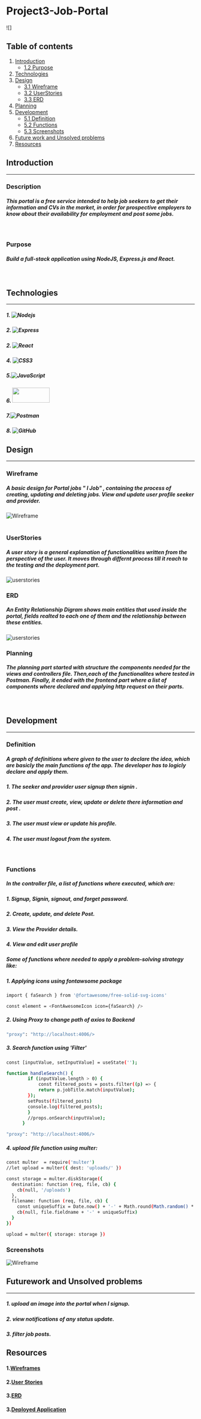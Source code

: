 

# Project3-Job-Portal
![]


## Table of contents
1. [Introduction](#Introduction)
    * [1.2 Purpose](#Purpose)
2. [Technologies](#Technologies)
3. [Design](#Design)
    * [3.1 Wireframe](#Wireframe)
    * [3.2 UserStories](#UserStories)
    * [3.3 ERD](#ERD)
4. [Planning](#Planning)
5. [Development](#Development)
    * [5.1 Definition](#Definition)
    * [5.2 Functions](#Functions)
    * [5.3 Screenshots](#Screenshots)
6. [Future work and Unsolved problems](#Futurework)
7. [Resources](#Resources)


## Introduction
<hr>

### Description
##### This portal is a free service intended to help job seekers to get their information and CVs in the market, in order for prospective employers to know about their availability for employment and post some jobs.
<br>

### Purpose
##### Build a full-stack application using NodeJS, Express.js and React.
<br>

## Technologies
<hr>

##### 1. ![Nodejs](https://img.shields.io/badge/Node.js-339933?style=for-the-badge&logo=nodedotjs&logoColor=white)

##### 2. ![Express](https://img.shields.io/badge/Express.js-000000?style=for-the-badge&logo=express&logoColor=white)

##### 2. ![React](https://img.shields.io/badge/react-%2320232a.svg?style=for-the-badge&logo=react&logoColor=%2361DAFB)

##### 4. ![CSS3](https://img.shields.io/badge/css3-%231572B6.svg?style=for-the-badge&logo=css3&logoColor=white)
##### 5.![JavaScript](https://img.shields.io/badge/javascript-%23323330.svg?style=for-the-badge&logo=javascript&logoColor=%23F7DF1E) 

##### 6. <img src="https://blog.openreplay.com/images/why-should-you-use-material-ui/images/hero.png" width="100px" height="40px" >

##### 7.![Postman](https://img.shields.io/badge/Postman-FF6C37?style=for-the-badge&logo=postman&logoColor=white) 
##### 8. ![GitHub](https://img.shields.io/badge/github-%23121011.svg?style=for-the-badge&logo=github&logoColor=white)


## Design
<hr>

### Wireframe
##### A basic design for Portal jobs " I Job" , containing the process of creating, updating and deleting jobs. View and update user profile seeker and provider.

![Wireframe](../Project3-Job-Portal/front-end/src/wireframe.png)
<br>
<br>

### UserStories
##### A user story is a general explanation of functionalities written from the perspective of the user. It moves through differnt process till it reach to the testing and the deployment part. 

![userstories](../Project3-Job-Portal/front-end/src/userstories.png)
<br>

### ERD
##### An Entity Relationship Digram shows main entities that used inside the portal, fields realted to each one of them and the relationship between these entities. 

![userstories](../Project3-Job-Portal/front-end/src/erd.png)
<br>

### Planning
##### The planning part started with structure the components needed for the views and controllers file. Then,each of the functionalites where tested in Postman. Finally, it ended with the frontend part where a list of components where declared and applying http request on their parts. 
<br>

## Development
<hr>

### Definition
##### A graph of definitions where given to the user to declare the idea, which are basicly the main functions of the app. The developer has to logicly declare and apply them.
##### 1. The seeker and provider user signup then signin . 
##### 2. The user must create, view, update or delete there information and post .  
##### 3. The user must view or update his profile. 
##### 4. The user must logout from the system. 
<br>

### Functions
##### In the controller file, a list of functions where executed, which are:
##### 1. Signup, Signin, signout, and forget password. 
##### 2. Create, update, and delete Post.
##### 3. View the Provider details.
##### 4. View and edit user profile

##### Some of functions where needed to apply a problem-solving strategy like: 

##### 1. Applying icons using fontawsome package

```sh
import { faSearch } from '@fortawesome/free-solid-svg-icons'

const element = <FontAwesomeIcon icon={faSearch} />
```

##### 2. Using Proxy to change path of axios to Backend

```sh
"proxy": "http://localhost:4006/>
```

##### 3. Search function using 'Filter'
```sh
const [inputValue, setInputValue] = useState('');

function handleSearch() {
        if (inputValue.length > 0) {
            const filtered_posts = posts.filter((p) => {
            return p.jobTitle.match(inputValue);
        });
        setPosts(filtered_posts)
        console.log(filtered_posts);
        }
        //props.onSearch(inputValue);
      }
```

```sh
"proxy": "http://localhost:4006/>
```

##### 4. uplaod file function using multer:
```sh
const multer  = require('multer')
//let upload = multer({ dest: 'uploads/' })

const storage = multer.diskStorage({
  destination: function (req, file, cb) {
    cb(null, '/uploads')
  },
  filename: function (req, file, cb) {
    const uniqueSuffix = Date.now() + '-' + Math.round(Math.random() * 1E9)
    cb(null, file.fieldname + '-' + uniqueSuffix)
  }
})

upload = multer({ storage: storage })
```


### Screenshots
![Wireframe](../Project3-Job-Portal/front-end/src/screenshots.png)
<br>
## Futurework and Unsolved problems
<hr>

##### 1. upload an image into the portal when I signup.  
##### 2. view notifications of any status update.
##### 3. filter job posts.

## Resources
#### 1.[Wireframes](https://www.figma.com/file/ryh9pajPnMzCKzE1cepPZS/Untitled?type=design&node-id=0-1&mode=design&t=QhAj3aga6UIG4zNj-0)

#### 2.[User Stories](https://trello.com/b/HPEum51X/project3job-portal)

#### 3.[ERD](https://app.diagrams.net/#G12ohiY2fvvATiot3XUlsMdkCZLv68dPjF)

#### 3.[Deployed Application](https://trello.com/invite/b/T3Wmjld3/ATTI56029954509c17209bff882e97906a644B96B25A/project02)
